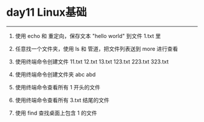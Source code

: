 # day11 Linux基础

---
1. 使用 echo 和 重定向，保存文本 "hello world" 到文件 1.txt 里

2. 任意找一个文件夹，使用 ls 和 管道，把文件列表送到 more 进行查看

3. 使用终端命令创建文件 11.txt 12.txt 13.txt 123.txt 223.txt 323.txt

4. 使用终端命令创建文件夹 abc abd

5. 使用终端命令查看所有 1 开头的文件

6. 使用终端命令查看所有 3.txt 结尾的文件

7. 使用 find 查找桌面上包含 1 的文件
